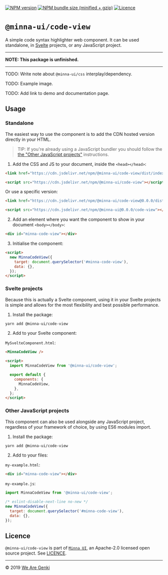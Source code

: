 <!-- markdownlint-disable first-line-h1 ol-prefix -->

[![NPM version](https://img.shields.io/npm/v/@minna-ui/code-view.svg)](https://www.npmjs.com/package/@minna-ui/code-view)
[![NPM bundle size (minified + gzip)](https://img.shields.io/bundlephobia/minzip/@minna-ui/code-view.svg)](https://bundlephobia.com/result?p=@minna-ui/code-view)
[![Licence](https://img.shields.io/npm/l/@minna-ui/code-view.svg)](https://github.com/WeAreGenki/minna-ui/blob/master/LICENCE)

# `@minna-ui/code-view`

A simple code syntax highlighter web component. It can be used standalone, in [Svelte](https://svelte.technology/guide) projects, or any JavaScript project.

---

**NOTE: This package is unfinished.**

---

TODO: Write note about `@minna-ui/css` interplay/dependency.

TODO: Example image.

TODO: Add link to demo and documentation page.

## Usage

### Standalone

The easiest way to use the component is to add the CDN hosted version directly in your HTML.

> TIP: If you're already using a JavaScript bundler you should follow the [the "Other JavaScript projects"](#other-javascript-projects) instructions.

1. Add the CSS and JS to your document, inside the `<head></head>`:

<!-- prettier-ignore -->
```html
<link href="https://cdn.jsdelivr.net/npm/@minna-ui/code-view/dist/index.css" rel="stylesheet"/>

<script src="https://cdn.jsdelivr.net/npm/@minna-ui/code-view"></script>
```

Or use a specific version:

<!-- prettier-ignore -->
```html
<link href="https://cdn.jsdelivr.net/npm/@minna-ui/code-view@0.0.0/dist/index.css" rel="stylesheet"/>

<script src="https://cdn.jsdelivr.net/npm/@minna-ui@0.0.0/code-view"></script>
```

2. Add an element where you want the component to show in your document `<body></body>`:

```html
<div id="minna-code-view"></div>
```

3. Initialise the component:

<!-- eslint-disable no-new -->

```html
<script>
  new MinnaCodeView({
    target: document.querySelector('#minna-code-view'),
    data: {},
  });
</script>
```

### Svelte projects

Because this is actually a Svelte component, using it in your Svelte projects is simple and allows for the most flexibility and best possible performance.

1. Install the package:

```sh
yarn add @minna-ui/code-view
```

2. Add to your Svelte component:

`MySvelteComponent.html`:

```html
<MinnaCodeView />

<script>
  import MinnaCodeView from '@minna-ui/code-view';

  export default {
    components: {
      MinnaCodeView,
    },
  };
</script>
```

### Other JavaScript projects

This component can also be used alongside any JavaScript project, regardless of your framework of choice, by using ES6 modules import.

1. Install the package:

```sh
yarn add @minna-ui/code-view
```

2. Add to your files:

`my-example.html`:

```html
<div id="minna-code-view"></div>
```

`my-example.js`:

```js
import MinnaCodeView from '@minna-ui/code-view';

/* eslint-disable-next-line no-new */
new MinnaCodeView({
  target: document.querySelector('#minna-code-view'),
  data: {},
});
```

## Licence

`@minna-ui/code-view` is part of [`Minna UI`](https://github.com/WeAreGenki/minna-ui), an Apache-2.0 licensed open source project. See [LICENCE](https://github.com/WeAreGenki/minna-ui/blob/master/LICENCE).

---

© 2019 [We Are Genki](https://wearegenki.com)
